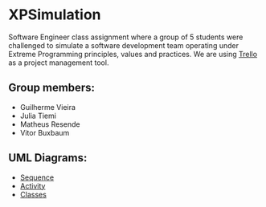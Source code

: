 # XPSimulation
Software Engineer class assignment where a group of 5 students were challenged to simulate a software development team operating under Extreme Programming principles, values and practices. We are using [Trello](https://trello.com/b/6JjKJzwO/molotov) as a project management tool.

## Group members: 
 - Guilherme Vieira
 - Julia Tiemi
 - Matheus Resende
 - Vitor Buxbaum

## UML Diagrams:
 - [Sequence](https://drive.google.com/open?id=1C2JGyj8EBi_PjUK_H2i4motcS4bawtX3)
 - [Activity](https://drive.google.com/file/d/17YnHMUSU_7epBmEagt_amCr9DlvXkurX/view?usp=sharing)
 - [Classes](https://drive.google.com/open?id=1M5p1q3L-QAcmtubMZuHUCW60TTZD_bpP)
